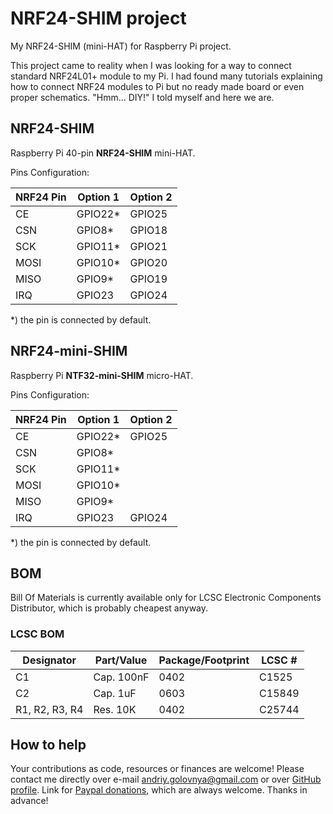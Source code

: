 # NRF24-SHIM project

My NRF24-SHIM (mini-HAT) for Raspberry Pi project.

This project came to reality when I was looking for a way to connect standard NRF24L01+ module to my Pi.
I had found many tutorials explaining how to connect NRF24 modules to Pi but no ready made board or even proper schematics.
"Hmm... DIY!" I told myself and here we are.

## NRF24-SHIM

Raspberry Pi 40-pin **NRF24-SHIM** mini-HAT.

Pins Configuration:

|NRF24 Pin|Option 1|Option 2|
|---------|--------|--------|
|CE       |GPIO22\*|GPIO25  |
|CSN      |GPIO8\* |GPIO18  |
|SCK      |GPIO11\*|GPIO21  |
|MOSI     |GPIO10\*|GPIO20  |
|MISO     |GPIO9\* |GPIO19  |
|IRQ      |GPIO23  |GPIO24  |

\*) the pin is connected by default.

## NRF24-mini-SHIM

Raspberry Pi **NTF32-mini-SHIM** micro-HAT.

Pins Configuration:

|NRF24 Pin|Option 1|Option 2|
|---------|--------|--------|
|CE       |GPIO22\*|GPIO25  |
|CSN      |GPIO8\* |        |
|SCK      |GPIO11\*|        |
|MOSI     |GPIO10\*|        |
|MISO     |GPIO9\* |        |
|IRQ      |GPIO23  |GPIO24  |

\*) the pin is connected by default.

## BOM

Bill Of Materials is currently available only for LCSC Electronic Components Distributor, which is probably cheapest anyway.

### LCSC BOM

|Designator     |Part/Value |Package/Footprint |LCSC # |
|---------------|-----------|------------------|-------|
|C1             |Cap. 100nF |0402              |C1525  |
|C2             |Cap. 1uF   |0603              |C15849 |
|R1, R2, R3, R4 |Res. 10K   |0402              |C25744 |

## How to help

Your contributions as code, resources or finances are welcome!
Please contact me directly over e-mail andriy.golovnya@gmail.com or over [GitHub profile](https://github.com/red-scorp).
Link for [Paypal donations](http://paypal.me/redscorp), which are always welcome.
Thanks in advance!
